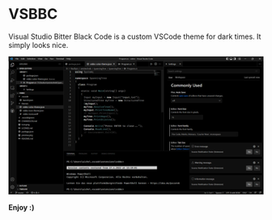 # VSBBC 
Visual Studio Bitter Black Code is a custom VSCode theme for dark times. It simply looks nice.  

![](preview.png)  

**Enjoy :)**
